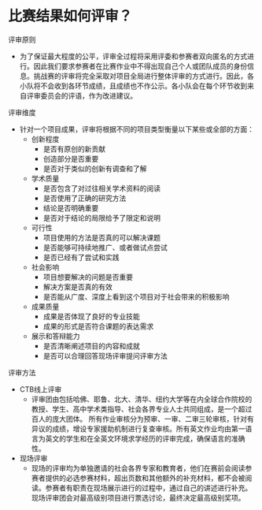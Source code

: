 # 比赛结果如何评审？

评审原则

* 为了保证最大程度的公平，评审全过程将采用评委和参赛者双向匿名的方式进行。因此我们要求参赛者在比赛作业中不得出现自己个人或团队成员的身份信息。挑战赛的评审将完全采取对项目全局进行整体评审的方式进行。因此，各小队将不会收到各环节成绩，且成绩也不作公示。各小队会在每个环节收到来自评审委员会的评语，作为改进建议。 

评审维度

* 针对一个项目成果，评审将根据不同的项目类型衡量以下某些或全部的方面： 
  * 创新程度
    * 是否有原创的新贡献
    * 创造部分是否重要
    * 是否对于类似的创新有调查和了解
  * 学术质量
    * 是否包含了对过往相关学术资料的阅读
    * 是否使用了正确的研究方法
    * 结论是否明确重要
    * 是否对于结论的局限给予了限定和说明
  * 可行性
    * 项目使用的方法是否真的可以解决课题
    * 是否能够可持续地推广、或者做试点尝试 
    * 是否已经有了尝试和实践
  * 社会影响
    * 项目想要解决的问题是否重要
    * 解决方案是否真的有效
    * 是否能从广度、深度上看到这个项目对于社会带来的积极影响
  * 成果质量 
    * 成果是否体现了良好的专业技能 
    * 成果的形式是否符合课题的表达需求
  * 展示和答辩能力
    * 是否清晰阐述项目的内容和成就 
    * 是否可以合理回答现场评审提问评审方法

评审方法

* CTB线上评审
  * 评审团由包括哈佛、耶鲁、北大、清华、纽约大学等在内全球合作院校的教授、学生、高中学术类指导、社会各界专业人士共同组成，是一个超过百人的庞大团体。 所有作业审核分为预审、一审、二审三轮审核，针对有异议的成绩，增设专家援助机制进行复查审核。所有英文作业均由第一语言为英文的学生和在全英文环境求学经历的评审完成，确保语言的准确性。 
* 现场评审
  * 现场的评审均为单独邀请的社会各界专家和教育者，他们在赛前会阅读参赛者提供的必选参赛材料，超出页数和其他额外的补充材料，都不会被阅读。参赛者有职责在现场展示进行的过程中，通过自己的讲述进行补充。现场评审团会对最高级别项目进行票选讨论，最终决定最高级别奖项。

